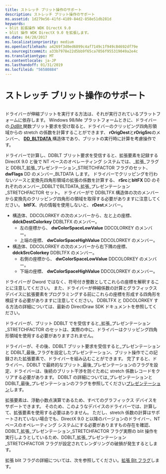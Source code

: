 ```yaml
---
title: ストレッチ ブリット操作のサポート
description: ストレッチ ブリット操作のサポート
ms.assetid: 1d279e56-41fd-4189-84d2-858e51db281d
keywords:
- blit 拡張操作 WDK DirectX 9.0
- blit 操作 WDK DirectX 9.0 を拡張します。
ms.date: 04/20/2017
ms.localizationpriority: medium
ms.openlocfilehash: a4269f3d0ed6899c4af7149c1f949c84692df79e
ms.sourcegitcommit: a33b7978e22d5bb9f65ca7056f955319049a2e4c
ms.translationtype: MT
ms.contentlocale: ja-JP
ms.lasthandoff: 01/31/2019
ms.locfileid: "56580884"
---
```

# <a name="supporting-stretch-blit-operations"></a>ストレッチ ブリット操作のサポート


## <span id="ddk_supporting_stretch_blit_operations_gg"></span><span id="DDK_SUPPORTING_STRETCH_BLIT_OPERATIONS_GG"></span>


ドライバーが伸縮ブリットを実行する方法は、それが実行されているプラットフォームに依存します。 Windows 98/Me プラットフォームときに、ドライバーの[ *DdBlt* ](https://msdn.microsoft.com/library/windows/hardware/ff549205)関数ブリット要求を受け取ると、ドライバーのクリッピング四角形領域からの stretch の係数を計算することができます、 **rOrigDest**と**rOrigSrc**のメンバー、 [ **DD\_BLTDATA** ](https://msdn.microsoft.com/library/windows/hardware/ff550474)構造体であり、ブリットの実行時に計算を考慮操作です。

ドライバーで計算し、DDBLT ブリット要求を受信すると、拡張要素を記録する DirectX 9.0 と後で NT ベースのオペレーティング システムでは、\_拡張\_フラグと DDBLT\_拡張\_プレゼンテーション\_STRETCHFACTOR フラグのセット、 **dwFlags** DD のメンバー\_BLTDATA します。 ドライバーでクリッピングを行わないソースと変換先四角形領域の拡張の係数を計算する、 **rSrc**と**bltFX** DD のそれぞれのメンバー\_DDBLTでBLTDATA\_拡張\_プレゼンテーション\_STRETCHFACTOR セット。 ドライバーがで DDBLTFX 構造体の次のメンバーから変換先のクリッピング四角形の領域を取得する必要がありますに注意してください。 **bltFX**、内の情報を使用しないと、 **rDest**メンバー。

-   構造体、DDCOLORKEY の次のメンバーから、左と上の座標、 **ddckDestColorkey** DDBLTFX のメンバー。
    -   左の座標から、 **dwColorSpaceLowValue** DDCOLORKEY のメンバー。
    -   上端の座標、 **dwColorSpaceHighValue** DDCOLORKEY のメンバー。
-   構造体、DDCOLORKEY の次のメンバーから右下隅の座標、 **ddckSrcColorkey** DDBLTFX のメンバー。
    -   右側の座標から、 **dwColorSpaceLowValue** DDCOLORKEY のメンバー。
    -   下端の座標、 **dwColorSpaceHighValue** DDCOLORKEY のメンバー。

ドライバーが Dword ではなく、符号付き整数としてこれらの座標を解釈することに注意してください。 また、ドライバーが伸縮係数の計算とグラフィックス デバイスに拡張要素をプログラミングする前にこれらの座標を形成する四角形を検証する必要がありますに注意してください。 DDBLTFX と DDCOLORKEY する方法の詳細については、最新の DirectDraw SDK ドキュメントを参照してください。

ドライバーが、ブリット DDBLT でを受信すると\_拡張\_プレゼンテーション\_STRETCHFACTOR のセットは、実際の中に、ドライバーはクリッピング四角形領域を使用する必要がありますされません。

ドライバーが、その後、DDBLT ブリット要求を受信すると\_プレゼンテーションと DDBLT\_最後\_フラグを設定したプレゼンテーション、ブリット操作でこの記録された拡張要素で、ドライバーを組み込むことができます。 完了すると、ドライバー、DDBLT で最終的なブリット\_最後\_プレゼンテーションのフラグを設定、ドライバーは、後続のブリット干渉を防ぐために stretch 係数レコードをクリアする必要があります。 DDBLT の詳細については\_プレゼンテーションと DDBLT\_最後\_プレゼンテーションのフラグを参照してください[プレゼンテーション](presentation.md)します。

拡張要素は、浮動小数点演算であるため、すべてのグラフィックス デバイスをサポートできます。 そのため、このようなデバイスのドライバーでは、計算して、拡張要素を使用する必要はありません。 ただし、stretch 係数の計算はサポートされていない場合でも、DirectX 9.0 と以降のバージョンのドライバー、NT ベースのオペレーティング システムにする必要がありますもの存在を確認、DDBLT\_拡張\_プレゼンテーション\_STRETCHFACTOR フラグ実際の blit 操作を実行しようとしているため、DDBLT\_拡張\_プレゼンテーション\_STRETCHFACTOR フラグが設定されてレンダリングの破損が発生するとします。

拡張 blit フラグの詳細については、次を参照してください。[拡張 Blt フラグ](extended-blt-flags.md)します。

 

 





